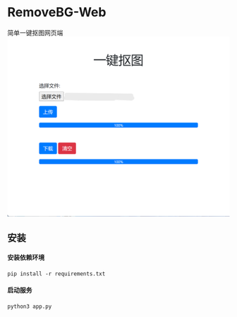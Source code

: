 # RemoveBG-Web
简单一键抠图网页端
![image](1680080342270.png)
## 安装
#### 安装依赖环境
```
pip install -r requirements.txt
```
#### 启动服务
```
python3 app.py
```